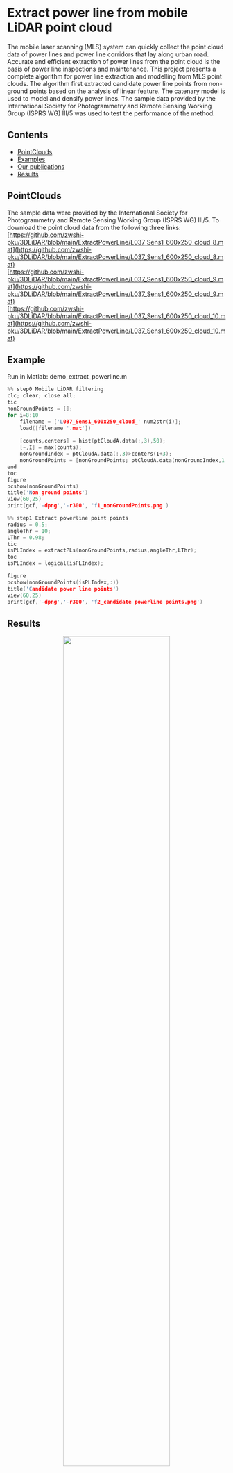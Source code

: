 # Extract power line from mobile LiDAR point cloud
The mobile laser scanning (MLS) system can quickly collect the point cloud data of power lines and power line corridors that lay along urban road. Accurate and efficient extraction of power lines from the point cloud is the basis of power line inspections and maintenance. This project presents a complete algorithm for power line extraction and modelling from MLS point clouds. The algorithm first extracted candidate power line points from non-ground points based on the analysis of linear feature. The catenary model is used to model and densify power lines. The sample data provided by the International Society for Photogrammetry and Remote Sensing Working Group (ISPRS WG) III/5 was used to test the performance of the method.

## Contents
-   [PointClouds](#PointClouds)
-   [Examples](#Examples)
-   [Our publications](#our-publications)
-   [Results](#Results)

PointClouds
--------------
The sample data were provided by the International Society for Photogrammetry and Remote Sensing Working Group (ISPRS WG) III/5. To download the point cloud data from the following three links:  
[https://github.com/zwshi-pku/3DLiDAR/blob/main/ExtractPowerLine/L037_Sens1_600x250_cloud_8.mat](https://github.com/zwshi-pku/3DLiDAR/blob/main/ExtractPowerLine/L037_Sens1_600x250_cloud_8.mat)  
[https://github.com/zwshi-pku/3DLiDAR/blob/main/ExtractPowerLine/L037_Sens1_600x250_cloud_9.mat](https://github.com/zwshi-pku/3DLiDAR/blob/main/ExtractPowerLine/L037_Sens1_600x250_cloud_9.mat)  
[https://github.com/zwshi-pku/3DLiDAR/blob/main/ExtractPowerLine/L037_Sens1_600x250_cloud_10.mat](https://github.com/zwshi-pku/3DLiDAR/blob/main/ExtractPowerLine/L037_Sens1_600x250_cloud_10.mat)


Example
--------------
Run in Matlab: demo_extract_powerline.m
```cpp
%% step0 Mobile LiDAR filtering
clc; clear; close all;
tic
nonGroundPoints = [];
for i=8:10
    filename = ['L037_Sens1_600x250_cloud_' num2str(i)];
    load([filename '.mat'])
    
    [counts,centers] = hist(ptCloudA.data(:,3),50);
    [~,I] = max(counts);
    nonGroundIndex = ptCloudA.data(:,3)>centers(I+3);  
    nonGroundPoints = [nonGroundPoints; ptCloudA.data(nonGroundIndex,1:3)];
end
toc
figure
pcshow(nonGroundPoints)
title('Non ground points')
view(60,25)
print(gcf,'-dpng','-r300', 'f1_nonGroundPoints.png')

%% step1 Extract powerline point points
radius = 0.5;
angleThr = 10;
LThr = 0.98;
tic
isPLIndex = extractPLs(nonGroundPoints,radius,angleThr,LThr);
toc
isPLIndex = logical(isPLIndex);

figure
pcshow(nonGroundPoints(isPLIndex,:))
title('Candidate power line points')
view(60,25)
print(gcf,'-dpng','-r300', 'f2_candidate powerline points.png')
```

Results
--------------
<div align=center>
<img src="https://github.com/zwshi-pku/3DLiDAR/blob/main/ExtractPowerLine/re_f1_nonGroundPoints.png"  height="70%" width="70%">
<img src="https://github.com/zwshi-pku/3DLiDAR/blob/main/ExtractPowerLine/re_f2_candidate%20powerline%20points.png"  height="70%" width="70%">
<img src="https://github.com/zwshi-pku/3DLiDAR/blob/main/ExtractPowerLine/re_f3_candidate%20powerline%20points%20clusters.png"  height="70%" width="70%">
<img src="https://github.com/zwshi-pku/3DLiDAR/blob/main/ExtractPowerLine/re_f4_powerline%20points%20clusters.png"  height="70%" width="70%">
<img src="https://github.com/zwshi-pku/3DLiDAR/blob/main/ExtractPowerLine/re_f5_colorization%20clusters.png"  height="70%" width="70%">
<img src="https://github.com/zwshi-pku/3DLiDAR/blob/main/ExtractPowerLine/re_f6_powerLines%20clusters.png"  height="70%" width="70%">
<img src="https://github.com/zwshi-pku/3DLiDAR/blob/main/ExtractPowerLine/re_f7_Power%20line%20model.png"  height="70%" width="70%">
</div>


Our Publications
--------------

Please consider citing our papers if you find these codes help your research.

**Zhenwei Shi**, Yi Lin, and Hui Li. **Extraction of urban power lines and potential hazard analysis from mobile laser scanning point clouds.** International Journal of Remote Sensing 41, no. 9 (2020): 3411-3428.

**Zhenwei Shi**, Zhizhong Kang, Yi Lin, Yu Liu, and Wei Chen. **Automatic recognition of pole-like objects from mobile laser scanning point clouds.** Remote Sensing 10, no. 12 (2018): 1891.



